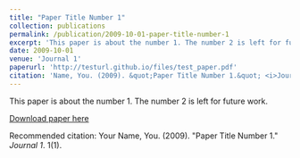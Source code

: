 ```yaml
---
title: "Paper Title Number 1"
collection: publications
permalink: /publication/2009-10-01-paper-title-number-1
excerpt: 'This paper is about the number 1. The number 2 is left for future work.'
date: 2009-10-01
venue: 'Journal 1'
paperurl: 'http://testurl.github.io/files/test_paper.pdf'
citation: 'Name, You. (2009). &quot;Paper Title Number 1.&quot; <i>Journal 1</i>. 1(1).'
---
```

This paper is about the number 1. The number 2 is left for future work.

[Download paper here](https://testurl.github.io/files/test_paper.pdf)

Recommended citation: Your Name, You. (2009). "Paper Title Number 1." <i>Journal 1</i>. 1(1).